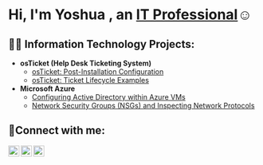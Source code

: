 <h1>Hi, I'm Yoshua , an <a href="https://linkedin.com/in/yoshua-munganga-087642215/">IT Professional</a>☺</h1>
<h2>👨‍💻 Information Technology Projects:</h2>

- <b>osTicket (Help Desk Ticketing System)</b>
  - [osTicket: Post-Installation Configuration](https://github.com/joflla99/Yoshua-Munganga/post-install-config)
  - [osTicket: Ticket Lifecycle Examples](https://github.com/joflla99/Yoshua-Munganga/ticket-lifecycle)
- <b>Microsoft Azure</b>
  - [Configuring Active Directory within Azure VMs](https://github.com/joflla99/Yoshua-Munganga/configure-ad)
  - [Network Security Groups (NSGs) and Inspecting Network Protocols](https://github.com/joflla99/Yoshua-Munganga/azure-network-protocols)

<h2>🤳Connect with me:</h2>

[<img align="left" alt="Josh | Twitter" width="22px" src="https://cdn.jsdelivr.net/npm/simple-icons@v3/icons/twitter.svg" />][twitter]
[<img align="left" alt="Josh | LinkedIn" width="22px" src="https://cdn.jsdelivr.net/npm/simple-icons@v3/icons/linkedin.svg" />][linkedin]
[<img align="left" alt="Josh | Instagram" width="22px" src="https://cdn.jsdelivr.net/npm/simple-icons@v3/icons/instagram.svg" />][instagram]

[twitter]: https://twitter.com/
[instagram]: https://www.instagram.com/Jofla12
[linkedin]: https://linkedin.com/in/yoshua-munganga-087642215/
